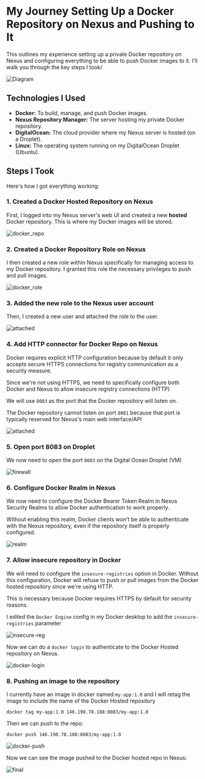 # My Journey Setting Up a Docker Repository on Nexus and Pushing to It

This outlines my experience setting up a private Docker repository on Nexus and configuring everything to be able to push Docker images to it. I'll walk you through the key steps I took/

![Diagram](https://github.com/Princeton45/nexus-docker-repo-setup/blob/main/images/diagram.jpg)

## Technologies I Used

*   **Docker:** To build, manage, and push Docker images.
*   **Nexus Repository Manager:**  The server hosting my private Docker repository.
*   **DigitalOcean:** The cloud provider where my Nexus server is hosted (on a Droplet).
*   **Linux:** The operating system running on my DigitalOcean Droplet (Ubuntu).

## Steps I Took

Here's how I got everything working:

### 1. Created a Docker Hosted Repository on Nexus

First, I logged into my Nexus server's web UI and created a new **hosted** Docker repository. This is where my Docker images will be stored. 

![docker_repo](https://github.com/Princeton45/nexus-docker-repo-setup/blob/main/images/docker_repo.png)


### 2. Created a Docker Repository Role on Nexus

I then created a new role within Nexus specifically for managing access to my Docker repository. I granted this role the necessary privileges to push and pull images.

![docker_role](https://github.com/Princeton45/nexus-docker-repo-setup/blob/main/images/docker_role.png)

### 3. Added the new role to the Nexus user account

Then, I created a new user and attached the role to the user.

![attached](https://github.com/Princeton45/nexus-docker-repo-setup/blob/main/images/attached-role.png)

### 4. Add HTTP connector for Docker Repo on Nexus

Docker requires explicit HTTP configuration because by default it only accepts secure HTTPS connections for registry communication as a security measure.

Since we're not using HTTPS, we need to specifically configure both Docker and Nexus to allow insecure registry connections (HTTP)

We will use `8083` as the port that the Docker repository will listen on.

The Docker repository cannot listen on port `8081` because that port is typically reserved for Nexus's main web interface/API

![attached](https://github.com/Princeton45/nexus-docker-repo-setup/blob/main/images/8083.png)

### 5. Open port 8083 on Droplet

We now need to open the port `8083` on the Digital Ocean Droplet (VM)

![firewall](https://github.com/Princeton45/nexus-docker-repo-setup/blob/main/images/firewall.png)


### 6. Configure Docker Realm in Nexus

We now need to configure the Docker Bearer Token Realm in Nexus Security Realms to allow Docker authentication to work properly. 

Without enabling this realm, Docker clients won't be able to authenticate with the Nexus repository, even if the repository itself is properly configured.

![realm](https://github.com/Princeton45/nexus-docker-repo-setup/blob/main/images/docker_realm.png)

### 7. Allow insecure repository in Docker
 
 We will need to configure the `insecure-registries` option in Docker. Without this configuration, Docker will refuse to push or pull images from the Docker hosted repository since we're using HTTP.

This is necessary because Docker requires HTTPS by default for security reasons.

I edited the `Docker Engine` config in my Docker desktop to add the `insecure-registries` parameter

![insecure-reg](https://github.com/Princeton45/nexus-docker-repo-setup/blob/main/images/insecure-reg.png)

Now we can do a `docker login` to authenticate to the Docker Hosted repository on Nexus.

![docker-login](https://github.com/Princeton45/nexus-docker-repo-setup/blob/main/images/login.png)

### 8. Pushing an image to the repository

I currently have an image in docker named `my-app:1.0` and I will retag the image to include the name of the Docker Hosted repository

`docker tag my-app:1.0 146.190.78.188:8083/my-app:1.0`

Then we can push to the repo:

`docker push 146.190.78.188:8083/my-app:1.0`

![docker-push](https://github.com/Princeton45/nexus-docker-repo-setup/blob/main/images/docker-push.png)

Now we can see the image pushed to the Docker hosted repo in Nexus:

![final](https://github.com/Princeton45/nexus-docker-repo-setup/blob/main/images/final.png)
